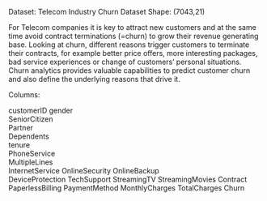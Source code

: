 Dataset: Telecom Industry Churn Dataset
Shape: (7043,21)

For Telecom companies it is key to attract new customers and at the same time avoid contract terminations (=churn) to grow their revenue generating base. Looking at churn, different reasons trigger customers to terminate their contracts, for example better price offers, more interesting packages, bad service experiences or change of customers’ personal situations.  Churn analytics provides valuable capabilities to predict customer churn and also define the underlying reasons that drive it.

Columns:

customerID 
gender  
SeniorCitizen   
Partner      
Dependents      
tenure      
PhoneService   
MultipleLines  
InternetService
OnlineSecurity 
OnlineBackup  
DeviceProtection
TechSupport 
StreamingTV
StreamingMovies
Contract
PaperlessBilling
PaymentMethod
MonthlyCharges
TotalCharges
Churn
